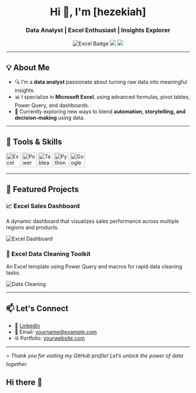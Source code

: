 <!-- GitHub Profile README -->

<h1 align="center">Hi 👋, I'm [hezekiah]</h1>
<h3 align="center">Data Analyst | Excel Enthusiast | Insights Explorer</h3>

<p align="center">
  <img src="https://img.shields.io/badge/Data%20Analytics-Excel-blue?style=flat-square&logo=microsoft-excel" alt="Excel Badge"/>
  <img src="https://img.shields.io/badge/Reports-Dashboards-green?style=flat-square&logo=tableau"/>
  <img src="https://img.shields.io/badge/Visualization-Creator-orange?style=flat-square&logo=powerbi"/>
</p>

---

## 💡 About Me

- 🔍 I’m a **data analyst** passionate about turning raw data into meaningful insights.
- 📊 I specialize in **Microsoft Excel**, using advanced formulas, pivot tables, Power Query, and dashboards.
- 💼 Currently exploring new ways to blend **automation, storytelling, and decision-making** using data.

---

## 🧰 Tools & Skills

<p align="left">
  <img src="https://cdn.jsdelivr.net/gh/devicons/devicon/icons/microsoftexcel/microsoftexcel-plain.svg" height="40" alt="Excel"/>
  <img src="https://img.icons8.com/color/48/000000/power-bi.png" height="40" alt="Power BI"/>
  <img src="https://img.icons8.com/color/48/000000/tableau-software.png" height="40" alt="Tableau"/>
  <img src="https://img.icons8.com/color/48/000000/python.png" height="40" alt="Python"/>
  <img src="https://img.icons8.com/ios-filled/50/google-sheets.png" height="40" alt="Google Sheets"/>
</p>

---

## 📂 Featured Projects

### 📈 Excel Sales Dashboard
A dynamic dashboard that visualizes sales performance across multiple regions and products.

![Excel Dashboard](https://your-image-link.com/excel-dashboard-preview.png)

### 🧹 Excel Data Cleaning Toolkit
An Excel template using Power Query and macros for rapid data cleaning tasks.

![Data Cleaning](https://your-image-link.com/data-cleaning-preview.png)

---

## 📫 Let's Connect

- 💼 [LinkedIn](https://www.linkedin.com/in/yourprofile)
- 📧 Email: yourname@example.com
- 🌐 Portfolio: [yourwebsite.com](https://yourwebsite.com)

---

⭐️ *Thank you for visiting my GitHub profile! Let’s unlock the power of data together.*  
## Hi there 👋

<!--
**Bighexx006/Bighexx006** is a ✨ _special_ ✨ repository because its `README.md` (this file) appears on your GitHub profile.

Here are some ideas to get you started:

- 🔭 I’m currently working on ...
- 🌱 I’m currently learning ...
- 👯 I’m looking to collaborate on ...
- 🤔 I’m looking for help with ...
- 💬 Ask me about ...
- 📫 How to reach me: ...
- 😄 Pronouns: ...
- ⚡ Fun fact: ...
-->
